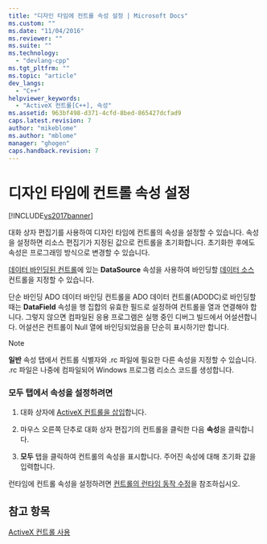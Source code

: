 ```yaml
---
title: "디자인 타임에 컨트롤 속성 설정 | Microsoft Docs"
ms.custom: ""
ms.date: "11/04/2016"
ms.reviewer: ""
ms.suite: ""
ms.technology: 
  - "devlang-cpp"
ms.tgt_pltfrm: ""
ms.topic: "article"
dev_langs: 
  - "C++"
helpviewer_keywords: 
  - "ActiveX 컨트롤[C++], 속성"
ms.assetid: 963bf498-d371-4cfd-8bed-865427dcfad9
caps.latest.revision: 7
author: "mikeblome"
ms.author: "mblome"
manager: "ghogen"
caps.handback.revision: 7
---
```

# 디자인 타임에 컨트롤 속성 설정
[!INCLUDE[vs2017banner](../../assembler/inline/includes/vs2017banner.md)]

대화 상자 편집기를 사용하여 디자인 타임에 컨트롤의 속성을 설정할 수 있습니다.  속성을 설정하면 리소스 편집기가 지정된 값으로 컨트롤을 초기화합니다.  초기화한 후에도 속성은 프로그래밍 방식으로 변경할 수 있습니다.  
  
 [데이터 바인딩된 컨트롤](../../data/ado-rdo/databinding-with-activex-controls-in-visual-cpp.md)에 있는 **DataSource** 속성을 사용하여 바인딩할 [데이터 소스](../../data/ado-rdo/databinding-with-activex-controls-in-visual-cpp.md) 컨트롤을 지정할 수 있습니다.  
  
 단순 바인딩 ADO 데이터 바인딩 컨트롤을 ADO 데이터 컨트롤\(ADODC\)로 바인딩할 때는 **DataField** 속성을 행 집합의 유효한 필드로 설정하여 컨트롤을 열과 연결해야 합니다.  그렇지 않으면 컴파일된 응용 프로그램은 실행 중인 디버그 빌드에서 어설션합니다. 어설션은 컨트롤이 Null 열에 바인딩되었음을 단순히 표시하기만 합니다.  
  
> [!NOTE]
>  **일반** 속성 탭에서 컨트롤 식별자와 .rc 파일에 필요한 다른 속성을 지정할 수 있습니다. .rc 파일은 나중에 컴파일되어 Windows 프로그램 리소스 코드를 생성합니다.  
  
### 모두 탭에서 속성을 설정하려면  
  
1.  대화 상자에 [ActiveX 컨트롤을 삽입](../../data/ado-rdo/inserting-the-control-into-a-visual-cpp-application.md)합니다.  
  
2.  마우스 오른쪽 단추로 대화 상자 편집기의 컨트롤을 클릭한 다음 **속성**을 클릭합니다.  
  
3.  **모두** 탭을 클릭하여 컨트롤의 속성을 표시합니다.  주어진 속성에 대해 초기화 값을 입력합니다.  
  
 런타임에 컨트롤 속성을 설정하려면 [컨트롤의 런타임 동작 수정](../../data/ado-rdo/modifying-a-control-s-run-time-behavior.md)을 참조하십시오.  
  
## 참고 항목  
 [ActiveX 컨트롤 사용](../../data/ado-rdo/using-activex-controls.md)